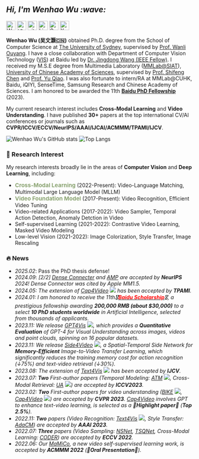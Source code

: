 <!-- Greeting -->
<h2><em> Hi, I'm Wenhao Wu :wave: </em></h2>

<p> 
<a href="https://whwu95.github.io"><img src="https://img.shields.io/badge/Wenhao%20Wu-Homepage-red?style=flat-square" height="25px" alt="Wenhao Wu"></a>
<a href="https://www.zhihu.com/people/wu-wen-hao-80-23"><img src="https://img.shields.io/badge/知乎-0079FF.svg?style=flat-square&logo=zhihu&logoColor=white" height="25px" alt="知乎"></a>
<a href="https://github.com/whwu95"><img src="https://img.shields.io/badge/github-%23121011.svg?style=flat-square&logo=github&logoColor=white" height="25px" alt="github"></a>
<a href="https://www.linkedin.com/in/wenhao-w-usyd/"><img src="https://img.shields.io/badge/linkedin-006CAC.svg?&style=flat-square&logo=linkedin&logoColor=white" height="25px" alt="LinkedIn"></a>
<a href="https://scholar.google.com/citations?user=Kn5d1ckAAAAJ&hl=en"><img src="https://img.shields.io/badge/Google%20Scholar-4285F4?style=flat-square&logo=google-scholar&logoColor=white" height="25px" alt="Google Scholar"></a>
<a href="https://twitter.com/DrWenhaoWu"><img src="https://img.shields.io/badge/X-%23000000.svg?style=flat-square&logo=X&logoColor=white" height="25px" alt="X"></a>
</p> 

**Wenhao Wu (吴文灏🇨🇳)** obtained Ph.D. degree from the School of Computer Science at [The University of Sydney](https://www.sydney.edu.au/), supervised by [Prof. Wanli Ouyang](https://wlouyang.github.io/). I have a close collaboration with Department of Computer Vision Technology ([VIS](https://vis.baidu.com/)) at Baidu led by [Dr. Jingdong Wang (IEEE Fellow)](https://jingdongwang2017.github.io/). I received my M.S.E degree from Multimedia Laboratory ([MMLab@SIAT](http://mmlab.siat.ac.cn/)), [University of Chinese Academy of Sciences](http://english.ucas.ac.cn/), supervised by [Prof. Shifeng Chen](https://scholar.google.com/citations?user=6X77S3cAAAAJ&hl=en) and [Prof. Yu Qiao](http://mmlab.siat.ac.cn/yuqiao/).
I was also fortunate to intern/RA at MMLab@CUHK, Baidu, iQIYI, SenseTime, Samsung Research and Chinese Academy of Sciences.
I am honored to be awarded the 11th <a href="http://scholarship.baidu.com/home/index/index#banner"><b>Baidu PhD Fellowship</b></a> (2023).


My current research interest includes **Cross-Modal Learning** and **Video Understanding**. I have published **30+** papers at the top international CV/AI conferences or journals such as **CVPR/ICCV/ECCV/NeurIPS/AAAI/IJCAI/ACMMM/TPAMI/IJCV**.

 <!-- **I am actively looking for research internship position (US/AU/Remote) starting from 2024 Winter. Additionally, I am open to academic collaborations. Please feel free to drop me an email.** --> 


![Wenhao Wu's GitHub stats](https://github-readme-stats.vercel.app/api?username=whwu95&show_icons=true&theme=default&hide=contribs,prs&count_private=true&include_all_commits=true&show_owner=ture)
![Top Langs](https://github-readme-stats.vercel.app/api/top-langs/?username=whwu95&layout=compact)

### 🔭 Research Interest

My research interests broadly lie in the areas of <b>Computer Vision</b> and <b>Deep Learning</b>, including:
- <strong style="font-size:15px;color:#8aa371">Cross-Modal Learning</strong> (2022-Present): Video-Language Matching, Multimodal Large Language Model (MLLM)
- <strong style="font-size:15px;color:#8aa371">Video Foundation Model</strong> (2017-Present): Video Recognition, Efficient Video Tuning
- Video-related Applications (2017-2022): Video Sampler, Temporal Action Detection, Anomaly Detction in Video
- Self-supervised Learning (2021-2022): Contrastive Video Learning, Masked Video Modeling
- Low-level Vision (2021-2022): Image Colorization, Style Transfer, Image Rescaling



### 🔥 News
- *2025.02*: Pass the PhD thesis defense!
- *2024.09*: <em> [2/2] <a href="https://github.com/HJYao00/DenseConnector">Dense Connecter</a> and <a href="https://github.com/takomc/amp">AMP</a> are accepted by <strong>NeurIPS</strong> 2024! Dense Connector was cited by Apple MM1.5.
- *2024.05*: <em> The extension of <a href="https://github.com/whwu95/Cap4Video">Cap4Video</a> <a href="https://github.com/whwu95/Cap4Video"><img src="https://img.shields.io/github/stars/whwu95/Cap4Video?color=success&logo=github"></a> has been accepted by <strong>TPAMI</strong>.</em>
- *2024.01*: <em> I am honored to receive the 11th🎖<a href="http://scholarship.baidu.com/home/index/index#banner"><font color="Red"><b>Baidu Scholarship</b></font></a>🎖, a prestigious fellowship awarding <strong>200,000 RMB (about $30,000)</strong> to a select <strong>10 PhD students worldwide</strong> in Artificial Intelligence, selected from thousands of applicants.</em>
- *2023.11*: <em> We release <a href="https://arxiv.org/abs/2311.15732">GPT4Vis</a> <a href="https://github.com/whwu95/GPT4Vis"><img src="https://img.shields.io/github/stars/whwu95/GPT4Vis?color=success&logo=github"></a>, which provides a <strong>Quantitative Evaluation</strong> of GPT-4 for Visual Understanding across images, videos and point clouds, spinning on 16 popular datasets.</em>
- *2023.11*: <em> We release <a href="https://arxiv.org/abs/2311.15769">Side4Video</a> <a href="https://github.com/HJYao00/Side4Video"><img src="https://img.shields.io/github/stars/HJYao00/Side4Video?color=success&logo=github"></a>, a Spatial-Temporal Side Network for <strong>Memory-Efficient</strong> Image-to-Video Transfer Learning, which significantly reduces the training memory cost for action recognition (↓75%) and text-video retrieval (↓30%).</em>
- *2023.08*: <em> The extension of <a href="https://github.com/whwu95/Text4Vis">Text4Vis</a> <a href="https://github.com/whwu95/Text4Vis"><img src="https://img.shields.io/github/stars/whwu95/Text4Vis?color=success&logo=github"></a> has been accepted by <strong>IJCV</strong>.</em>
- *2023.07*: <em> <strong>Two</strong> First-author papers (Temporal Modeling: <a href="https://github.com/whwu95/ATM">ATM</a> <a href="https://github.com/whwu95/ATM"><img src="https://img.shields.io/github/stars/whwu95/ATM?color=success&logo=github"></a>, Cross-Modal Retrieval: <a href="https://arxiv.org/abs/2301.06309">UA</a> <a href="https://github.com/bofang98/UATVR"><img src="https://img.shields.io/github/stars/bofang98/UATVR?color=success&logo=github"></a>) are accepted by <strong>ICCV2023</strong>.</em>
- *2023.02*: <em> <strong>Two</strong> First-author papers for video understanding (<a href="https://github.com/whwu95/BIKE">BIKE</a> <a href="https://github.com/whwu95/BIKE"><img src="https://img.shields.io/github/stars/whwu95/BIKE?color=success&logo=github"></a>, <a href="https://github.com/whwu95/Cap4Video">Cap4Video</a> <a href="https://github.com/whwu95/Cap4Video"><img src="https://img.shields.io/github/stars/whwu95/Cap4Video?color=success&logo=github"></a>) are accepted by <strong>CVPR 2023</strong>. <a href="https://github.com/whwu95/Cap4Video">Cap4Video</a> involves GPT to enhance text-video learning, is selected as a 🎉**Highlight paper**🎉 (<strong>Top 2.5%</strong>).</em>
- *2022.11*: <em> <strong>Two</strong> papers (Video Recognition: <a href="https://arxiv.org/pdf/2207.01297.pdf">Text4Vis</a> <a href="https://github.com/whwu95/Text4Vis"><img src="https://img.shields.io/github/stars/whwu95/Text4Vis?color=success&logo=github"></a>, Style Transfer: <a href="https://arxiv.org/pdf/2212.01567.pdf">AdaCM</a>) are accepted by <strong>AAAI 2023</strong>.</em>
- *2022.07*: <em> <strong>Three</strong> papers (Video Sampling: <a href="https://arxiv.org/pdf/2207.10388.pdf">NSNet</a>, <a href="https://arxiv.org/pdf/2207.10379.pdf">TSQNet</a>, Cross-Modal Learning: <a href="https://arxiv.org/pdf/2208.09843.pdf">CODER</a>) are accepted by <strong>ECCV 2022</strong>.</em>
- *2022.06*: <em> Our <a href="https://dl.acm.org/doi/10.1145/3503161.3547888">MaMiCo</a>, a new video self-supervised learning work, is accepted by <strong>ACMMM 2022</strong> (🎉**Oral Presentation**🎉).</em>
